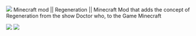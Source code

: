 [![](http://i.imgur.com/gnA7M8o.png#center)](https://www.curseforge.com/minecraft/mc-mods/regeneration/files)
Minecraft mod || Regeneration || Minecraft Mod that adds the concept of Regeneration from the show Doctor who, to the Game Minecraft

[![](http://cf.way2muchnoise.eu/versions/regeneration.svg#center)](https://www.curseforge.com/minecraft/mc-mods/regeneration/files)
[![](http://cf.way2muchnoise.eu/regeneration.svg#center)](https://www.curseforge.com/minecraft/mc-mods/regeneration/files)
